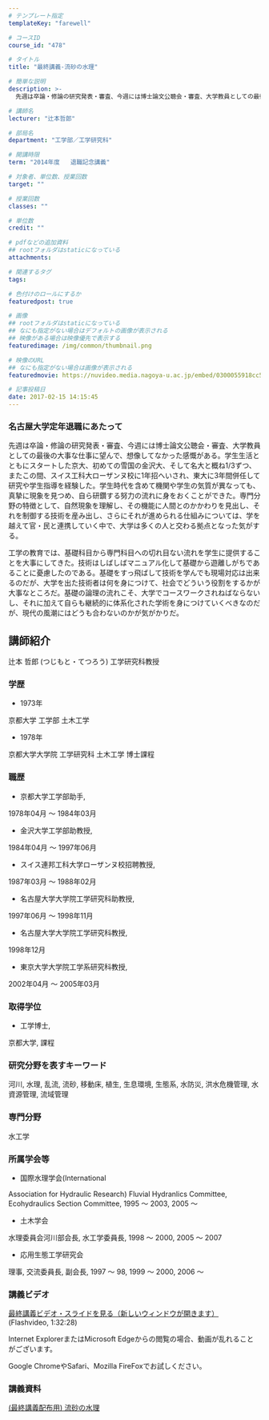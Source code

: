 ```yaml
---
# テンプレート指定
templateKey: "farewell"

# コースID
course_id: "478"

# タイトル
title: "最終講義-流砂の水理"

# 簡単な説明
description: >-
  先週は卒論・修論の研究発表・審査、今週には博士論文公聴会・審査、大学教員としての最後の大事な仕事に望んで、想像してなかった感慨がある。学生生活とともにスタートした京大、初めての雪国の金沢大、そして...

# 講師名
lecturer: "辻本哲郎"

# 部局名
department: "工学部／工学研究科"

# 開講時限
term: "2014年度	退職記念講義"

# 対象者、単位数、授業回数
target: ""

# 授業回数
classes: ""

# 単位数
credit: ""

# pdfなどの追加資料
## rootフォルダはstaticになっている
attachments: 

# 関連するタグ
tags:

# 色付けのロールにするか
featuredpost: true

# 画像
## rootフォルダはstaticになっている
## なにも指定がない場合はデフォルトの画像が表示される
## 映像がある場合は映像優先で表示する
featuredimage: /img/common/thumbnail.png

# 映像のURL
## なにも指定がない場合は画像が表示される
featuredmovie: https://nuvideo.media.nagoya-u.ac.jp/embed/0300055918cc51413b44e0cb9079a82c73cbfdab

# 記事投稿日
date: 2017-02-15 14:15:45
---
```


### 名古屋大学定年退職にあたって

先週は卒論・修論の研究発表・審査、今週には博士論文公聴会・審査、大学教員としての最後の大事な仕事に望んで、想像してなかった感慨がある。学生生活とともにスタートした京大、初めての雪国の金沢大、そして名大と概ね1/3ずつ、またこの間、スイス工科大ローザンヌ校に1年招へいされ、東大に3年間併任して研究や学生指導を経験した。学生時代を含めて機関や学生の気質が異なっても、真摯に現象を見つめ、自ら研鑽する努力の流れに身をおくことができた。専門分野の特徴として、自然現象を理解し、その機能に人間とのかかわりを見出し、それを制御する技術を産み出し、さらにそれが進められる仕組みについては、学を越えて官・民と連携していく中で、大学は多くの人と交わる拠点となった気がする。

工学の教育では、基礎科目から専門科目への切れ目ない流れを学生に提供することを大事にしてきた。技術はしばしばマニュアル化して基礎から遊離しがちであることに憂慮したのである。基礎をすっ飛ばして技術を学んでも現場対応は出来るのだが、大学を出た技術者は何を身につけて、社会でどういう役割をするかが大事なところだ。基礎の論理の流れこそ、大学でコースワークされねばならないし、それに加えて自らも継続的に体系化された学術を身につけていくべきなのだが、現代の風潮にはどうも合わないのかが気がかりだ。

## 講師紹介

辻本 哲郎 (つじもと・てつろう) 工学研究科教授

### 学歴

* 1973年

京都大学 工学部 土木工学

* 1978年

京都大学大学院 工学研究科 土木工学 博士課程

### 職歴

* 京都大学工学部助手,

1978年04月 ～ 1984年03月

* 金沢大学工学部助教授,

1984年04月 ～ 1997年06月

* スイス連邦工科大学ローザンヌ校招聘教授,

1987年03月 ～ 1988年02月

* 名古屋大学大学院工学研究科助教授,

1997年06月 ～ 1998年11月

* 名古屋大学大学院工学研究科教授,

1998年12月

* 東京大学大学院工学系研究科教授,

2002年04月 ～ 2005年03月

### 取得学位

* 工学博士,

京都大学, 課程

### 研究分野を表すキーワード

河川, 水理, 乱流, 流砂, 移動床, 植生, 生息環境, 生態系, 水防災, 洪水危機管理, 水資源管理, 流域管理

### 専門分野

水工学

### 所属学会等

* 国際水理学会(International

Association for Hydraulic Research) Fluvial Hydranlics Committee, Ecohydraulics Section Committee, 1995 〜 2003, 2005 〜

* 土木学会

水理委員会河川部会長, 水工学委員長, 1998 〜 2000, 2005 〜 2007

* 応用生態工学研究会

理事, 交流委員長, 副会長, 1997 〜 98, 1999 〜 2000, 2006 〜

### 講義ビデオ

[最終講義ビデオ・スライドを見る（新しいウィンドウが開きます）][1] (Flashvideo, 1:32:28)

Internet ExplorerまたはMicrosoft Edgeからの閲覧の場合、動画が乱れることがございます。

Google ChromeやSafari、Mozilla FireFoxでお試しください。

[1]: https://nuvideo.media.nagoya-u.ac.jp/embed/c928895360e53d6180183af658d73b31440f4349

### 講義資料

[(最終講義配布用) 流砂の水理](/files/478/tsujimoto_ryusui.pdf) 

